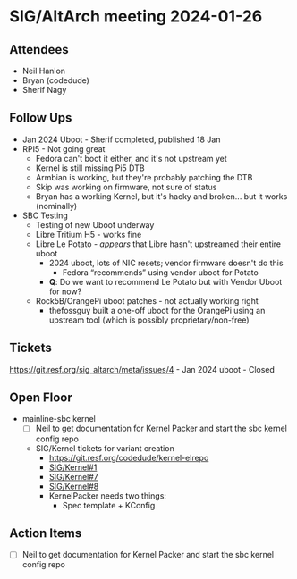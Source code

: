 # SIG/AltArch meeting 2024-01-26

## Attendees

* Neil Hanlon
* Bryan (codedude)
* Sherif Nagy

## Follow Ups

* Jan 2024 Uboot - Sherif completed, published 18 Jan
* RPI5 - Not going great
  * Fedora can't boot it either, and it's not upstream yet
  * Kernel is still missing Pi5 DTB
  * Armbian is working, but they're probably patching the DTB
  * Skip was working on firmware, not sure of status
  * Bryan has a working Kernel, but it's hacky and broken... but it works (nominally)
* SBC Testing
  * Testing of new Uboot underway
  * Libre Tritium H5 - works fine
  * Libre Le Potato - _appears_ that Libre hasn't upstreamed their entire uboot
    * 2024 uboot, lots of NIC resets; vendor firmware doesn't do this
      * Fedora “recommends” using vendor uboot for Potato
    * **Q**: Do we want to recommend Le Potato but with Vendor Uboot for now?
  * Rock5B/OrangePi uboot patches - not actually working right
    * thefossguy built a one-off uboot for the OrangePi using an upstream tool (which is possibly proprietary/non-free)

## Tickets

https://git.resf.org/sig_altarch/meta/issues/4 - Jan 2024 uboot - Closed

## Open Floor

* mainline-sbc kernel
  * [ ] Neil to get documentation for Kernel Packer and start the sbc kernel config repo
  * SIG/Kernel tickets for variant creation
    * https://git.resf.org/codedude/kernel-elrepo
    * [SIG/Kernel#1](https://git.resf.org/sig_kernel/meta/issues/1)
    * [SIG/Kernel#7](https://git.resf.org/sig_kernel/meta/issues/7)
    * [SIG/Kernel#8](https://git.resf.org/sig_kernel/meta/issues/8)
    * KernelPacker needs two things:
      * Spec template + KConfig

## Action Items

* [ ] Neil to get documentation for Kernel Packer and start the sbc kernel config repo
